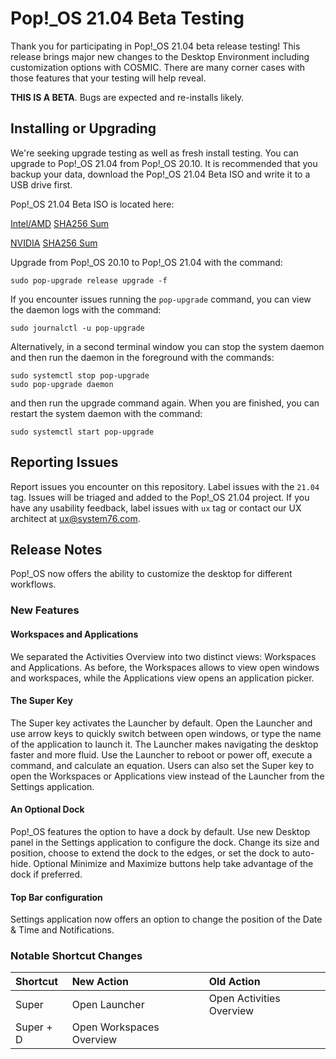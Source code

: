 # Pop!\_OS 21.04 Beta Testing

Thank you for participating in Pop!\_OS 21.04 beta release testing! This release brings major new changes to the Desktop Environment including customization options with COSMIC. There are many corner cases with those features that your testing will help reveal.

**THIS IS A BETA**. Bugs are expected and re-installs likely.

## Installing or Upgrading

We're seeking upgrade testing as well as fresh install testing. You can upgrade to Pop!\_OS 21.04 from Pop!\_OS 20.10. It is recommended that you backup your data, download the Pop!\_OS 21.04 Beta ISO and write it to a USB drive first.

Pop!\_OS 21.04 Beta ISO is located here:

[Intel/AMD](https://pop-iso.sfo2.cdn.digitaloceanspaces.com/21.04/amd64/intel/3/pop-os_21.04_amd64_intel_3.iso)
[SHA256 Sum](https://pop-iso.sfo2.cdn.digitaloceanspaces.com/21.04/amd64/intel/3/SHA256SUMS)

[NVIDIA](https://pop-iso.sfo2.cdn.digitaloceanspaces.com/21.04/amd64/nvidia/3/pop-os_21.04_amd64_nvidia_3.iso)
[SHA256 Sum](https://pop-iso.sfo2.cdn.digitaloceanspaces.com/21.04/amd64/nvidia/3/SHA256SUMS)

Upgrade from Pop!\_OS 20.10 to Pop!\_OS 21.04 with the command:
```
sudo pop-upgrade release upgrade -f
```

If you encounter issues running the `pop-upgrade` command, you can view the daemon logs with the command:

```
sudo journalctl -u pop-upgrade
```

Alternatively, in a second terminal window you can stop the system daemon and then run the daemon in the foreground with the commands:

```
sudo systemctl stop pop-upgrade
sudo pop-upgrade daemon
```
and then run the upgrade command again. When you are finished, you can restart the system daemon with the command:

```
sudo systemctl start pop-upgrade
```

## Reporting Issues

Report issues you encounter on this repository. Label issues with the `21.04` tag. Issues will be triaged and added to the Pop!\_OS 21.04 project. If you have any usability feedback, label issues with `ux` tag or contact our UX architect at ux@system76.com.

## Release Notes

Pop!_OS now offers the ability to customize the desktop for different workflows. 

### New Features

#### Workspaces and Applications

We separated the Activities Overview into two distinct views: Workspaces and Applications. As before, the Workspaces allows to view open windows and workspaces, while the Applications view opens an application picker. 

#### The Super Key

The Super key activates the Launcher by default. Open the Launcher and use arrow keys to quickly switch between open windows, or type the name of the application to launch it. The Launcher makes navigating the desktop faster and more fluid. Use the Launcher to reboot or power off, execute a command, and calculate an equation. Users can also set the Super key to open the Workspaces or Applications view instead of the Launcher from the Settings application. 

#### An Optional Dock

Pop!_OS features the option to have a dock by default. Use new Desktop panel in the Settings application to configure the dock. Change its size and position, choose to extend the dock to the edges, or set the dock to auto-hide. Optional Minimize and Maximize buttons help take advantage of the dock if preferred. 

#### Top Bar configuration

Settings application now offers an option to change the position of the Date & Time and Notifications. 

### Notable Shortcut Changes

|          Shortcut          |        New Action        |        Old Action        |
|:---------------------------| :----------------------- |:-------------------------|
Super                        | Open Launcher            | Open Activities Overview |
Super + D                    | Open Workspaces Overview |                          |
